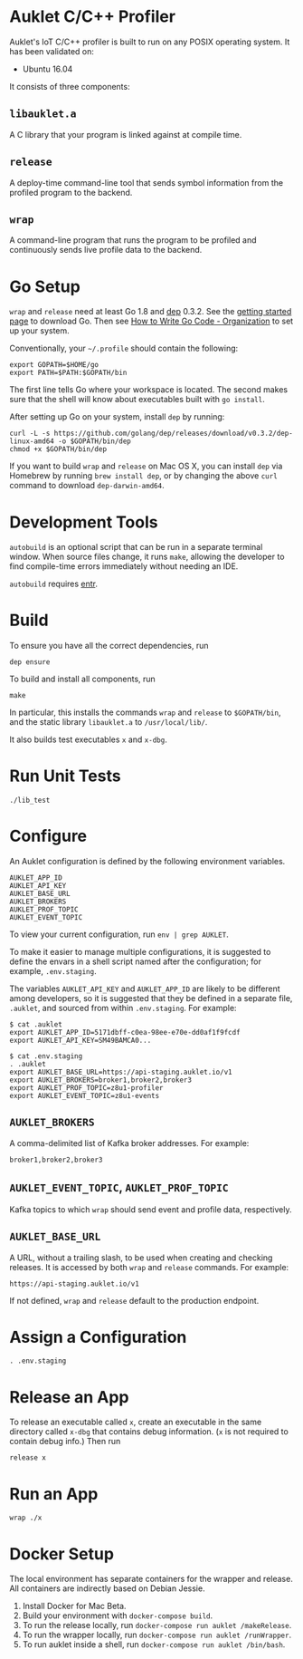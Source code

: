 # Auklet C/C++ Profiler

Auklet's IoT C/C++ profiler is built to run on any POSIX operating system. It
has been validated on:

- Ubuntu 16.04

It consists of three components:

## `libauklet.a`

A C library that your program is linked against at compile time.

## `release`

A deploy-time command-line tool that sends symbol information from the profiled
program to the backend.

## `wrap`

A command-line program that runs the program to be profiled and continuously
sends live profile data to the backend.

# Go Setup

`wrap` and `release` need at least Go 1.8 and [dep][godep] 0.3.2. See the [getting started page][gs] to
download Go. Then see [How to Write Go Code - Organization][org] to set up your
system.

[godep]: https://github.com/golang/dep
[gs]: https://golang.org/doc/install
[org]: https://golang.org/doc/code.html#Organization

Conventionally, your `~/.profile` should contain the following:

	export GOPATH=$HOME/go
	export PATH=$PATH:$GOPATH/bin

The first line tells Go where your workspace is located. The second makes sure
that the shell will know about executables built with `go install`.

After setting up Go on your system, install `dep` by running:

```
curl -L -s https://github.com/golang/dep/releases/download/v0.3.2/dep-linux-amd64 -o $GOPATH/bin/dep
chmod +x $GOPATH/bin/dep
```

If you want to build `wrap` and `release` on Mac OS X, you can install `dep` via Homebrew by running `brew install dep`, or by changing the above `curl` command to download `dep-darwin-amd64`.

# Development Tools

`autobuild` is an optional script that can be run in a separate terminal window.
When source files change, it runs `make`, allowing the developer to find
compile-time errors immediately without needing an IDE.

`autobuild` requires [entr](http://www.entrproject.org/).

# Build

To ensure you have all the correct dependencies, run

	dep ensure

To build and install all components, run

	make

In particular, this installs the commands `wrap` and `release` to `$GOPATH/bin`,
and the static library `libauklet.a` to `/usr/local/lib/`.

It also builds test executables `x` and `x-dbg`.

# Run Unit Tests

	./lib_test

# Configure

An Auklet configuration is defined by the following environment variables.

	AUKLET_APP_ID
	AUKLET_API_KEY
	AUKLET_BASE_URL
	AUKLET_BROKERS
	AUKLET_PROF_TOPIC
	AUKLET_EVENT_TOPIC

To view your current configuration, run `env | grep AUKLET`.

To make it easier to manage multiple configurations, it is suggested to define
the envars in a shell script named after the configuration; for example,
`.env.staging`.

The variables `AUKLET_API_KEY` and `AUKLET_APP_ID` are likely to be different
among developers, so it is suggested that they be defined in a separate
file, `.auklet`, and sourced from within `.env.staging`. For example:

	$ cat .auklet
	export AUKLET_APP_ID=5171dbff-c0ea-98ee-e70e-dd0af1f9fcdf
	export AUKLET_API_KEY=SM49BAMCA0...

	$ cat .env.staging
	. .auklet
	export AUKLET_BASE_URL=https://api-staging.auklet.io/v1
	export AUKLET_BROKERS=broker1,broker2,broker3
	export AUKLET_PROF_TOPIC=z8u1-profiler
	export AUKLET_EVENT_TOPIC=z8u1-events

## `AUKLET_BROKERS`

A comma-delimited list of Kafka broker addresses. For example:

	broker1,broker2,broker3

## `AUKLET_EVENT_TOPIC`, `AUKLET_PROF_TOPIC`

Kafka topics to which `wrap` should send event and profile data,
respectively.

## `AUKLET_BASE_URL`

A URL, without a trailing slash, to be used when creating and checking releases.
It is accessed by both `wrap` and `release` commands. For example:

	https://api-staging.auklet.io/v1

If not defined, `wrap` and `release` default to the production endpoint.

# Assign a Configuration

	. .env.staging

# Release an App

To release an executable called `x`, create an executable in the same directory
called `x-dbg` that contains debug information. (`x` is not required to contain
debug info.) Then run

	release x

# Run an App

	wrap ./x

# Docker Setup

The local environment has separate containers for the wrapper and release. All containers are indirectly based on Debian Jessie.

1. Install Docker for Mac Beta.
1. Build your environment with `docker-compose build`.
1. To run the release locally, run `docker-compose run auklet /makeRelease`.
1. To run the wrapper locally, run `docker-compose run auklet /runWrapper`.
1. To run auklet inside a shell, run `docker-compose run auklet /bin/bash`.
